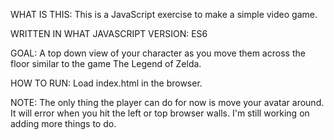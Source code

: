 WHAT IS THIS:
This is a JavaScript exercise to make a simple video game.

WRITTEN IN WHAT JAVASCRIPT VERSION:
ES6

GOAL:
A top down view of your character as you move them across the floor similar to the game The Legend of Zelda.

HOW TO RUN:
Load index.html in the browser.

NOTE:
The only thing the player can do for now is move your avatar around. It will error when you hit the left or top browser walls. I'm still working on adding more things to do.
